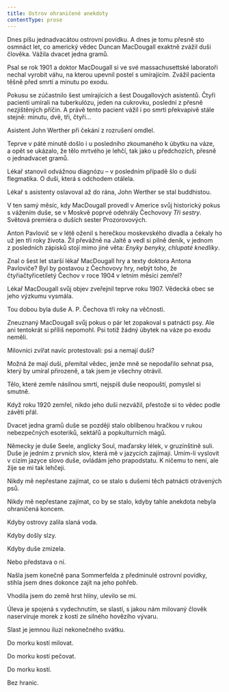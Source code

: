 ```yaml
---
title: Ostrov ohraničené anekdoty
contentType: prose
---
```


<section>

Dnes píšu jednadvacátou ostrovní povídku. A dnes je tomu přesně sto osmnáct let, co americký vědec Duncan MacDougall exaktně zvážil duši člověka. Vážila dvacet jedna gramů.

Psal se rok 1901 a doktor MacDougall si ve své massachusettské laboratoři nechal vyrobit váhu, na kterou upevnil postel s umírajícím. Zvážil pacienta těšně před smrtí a minutu po exodu.

Pokusu se zúčastnilo šest umírajících a šest Dougallových asis­tentů. Čtyři pacienti umírali na tuberkulózu, jeden na cukrovku, poslední z přesně nezjištěných příčin. A právě tento pacient vážil i po smrti překvapivě stále stejně: minutu, dvě, tři, čtyři…

Asistent John Werther při čekání z rozrušení omdlel.

Teprve v páté minutě došlo i u posledního zkoumaného k úbytku na váze, a opět se ukázalo, že tělo mrtvého je lehčí, tak jako u předchozích, přesně o jednadvacet gramů.

Lékař stanovil odvážnou diagnózu – v posledním případě šlo o duši flegmatika. O duši, která s odchodem otálela.

Lékař s asistenty oslavoval až do rána, John Werther se stal buddhistou.

V ten samý měsíc, kdy MacDougall provedl v Americe svůj historický pokus s vážením duše, se v Moskvě poprvé odehrály Čechovovy _Tři sestry_. Světová premiéra o duších sester Prozorovových.

Anton Pavlovič se v létě oženil s herečkou moskevského divadla a čekaly ho už jen tři roky života. Žil převážně na Jaltě a vedl si pilně deník, v jednom z posledních zápisků stojí mimo jiné věta: _Enyky benyky, chlupaté knedlíky_.

Znal o šest let starší lékař MacDougall hry a texty doktora Antona Pavloviče? Byl by postavou z Čechovovy hry, nebýt toho, že čtyřiačtyřicetiletý Čechov v roce 1904 v letním měsíci zemřel?

Lékař MacDougall svůj objev zveřejnil teprve roku 1907. Vědecká obec se jeho výzkumu vysmála.

Tou dobou byla duše A. P. Čechova tři roky na věčnosti.

</section>

<section>

Zneuznaný MacDougall svůj pokus o pár let zopakoval s patnácti psy. Ale ani tentokrát si příliš nepomohl. Psi totiž žádný úbytek na váze po exodu neměli.

Milovníci zvířat navíc protestovali: psi a nemají duši?

Možná že mají duši, přemítal vědec, jenže mně se nepodařilo sehnat psa, který by umíral přirozeně, a tak jsem je všechny otrávil.

Tělo, které zemře násilnou smrtí, nejspíš duše neopouští, po­myslel si smutně.

Když roku 1920 zemřel, nikdo jeho duši nezvážil, přestože si to vědec podle závěti přál.

Dvacet jedna gramů duše se později stalo oblíbenou hračkou v rukou nebezpečných esoteriků, sektářů a popkulturních mágů.

Německy je duše Seele, anglicky Soul, maďarsky lélek, v gruzínštině suli. Duše je jedním z prvních slov, která mě v jazycích zajímají. Umím-li vyslovit v cizím jazyce slovo duše, ovládám jeho prapodstatu. K ničemu to není, ale žije se mi tak lehčeji.

Nikdy mě nepřestane zajímat, co se stalo s dušemi těch patnácti otrávených psů.

Nikdy mě nepřestane zajímat, co by se stalo, kdyby tahle anekdota nebyla ohraničená koncem.

Kdyby ostrovy zalila slaná voda.

Kdyby došly slzy.

Kdyby duše zmizela.

Nebo představa o ní.

</section>

<section>

Našla jsem konečně pana Sommerfelda z předminulé ostrovní povídky, stihla jsem dnes dokonce zajít na jeho pohřeb.

Vhodila jsem do země hrst hlíny, ulevilo se mi.

Úleva je spojená s vydechnutím, se slastí, s jakou nám milovaný člověk naservíruje morek z kostí ze silného hovězího vývaru.

Slast je jemnou iluzí nekonečného svátku.

Do morku kostí milovat.

Do morku kostí pečovat.

Do morku kostí.

Bez hranic.

</section>
